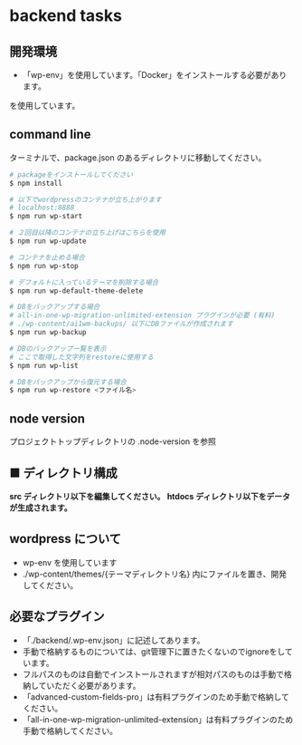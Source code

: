 # backend tasks

## 開発環境

- 「wp-env」を使用しています。「Docker」をインストールする必要があります。

を使用しています。

## command line

ターミナルで、package.json のあるディレクトリに移動してください。

```bash
# packageをインストールしてください
$ npm install

# 以下でwordpressのコンテナが立ち上がります
# localhost:8888
$ npm run wp-start

# ２回目以降のコンテナの立ち上げはこちらを使用
$ npm run wp-update

# コンテナを止める場合
$ npm run wp-stop

# デフォルトに入っているテーマを削除する場合
$ npm run wp-default-theme-delete

# DBをバックアップする場合
# all-in-one-wp-migration-unlimited-extension プラグインが必要 (有料)
# ./wp-content/ai1wm-backups/ 以下にDBファイルが作成されます
$ npm run wp-backup

# DBのバックアップ一覧を表示
# ここで取得した文字列をrestoreに使用する
$ npm run wp-list

# DBをバックアップから復元する場合
$ npm run wp-restore <ファイル名>


```

## node version

プロジェクトトップディレクトリの .node-version を参照

## ■ ディレクトリ構成

**src ディレクトリ以下を編集してください。**
**htdocs ディレクトリ以下をデータが生成されます。**

## wordpress について

- wp-env を使用しています
- ./wp-content/themes/{テーマディレクトリ名} 内にファイルを置き、開発してください。

## 必要なプラグイン

- 「./backend/.wp-env.json」に記述してあります。
- 手動で格納するものについては、git管理下に置きたくないのでignoreをしています。
- フルパスのものは自動でインストールされますが相対パスのものは手動で格納していただく必要があります。
- 「advanced-custom-fields-pro」は有料プラグインのため手動で格納してください。
- 「all-in-one-wp-migration-unlimited-extension」は有料プラグインのため手動で格納してください。
